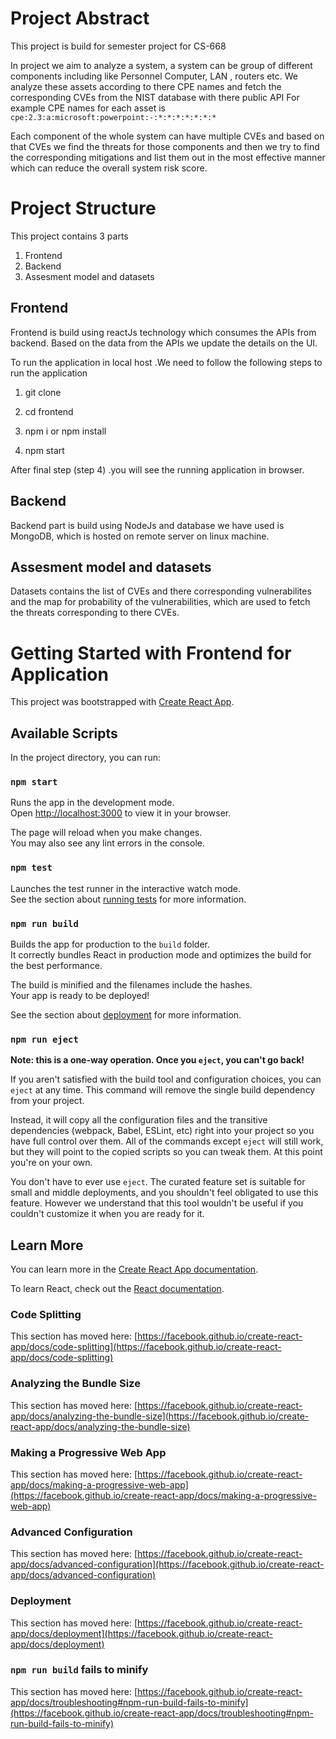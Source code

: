 # Project Abstract
This project is build for semester project for CS-668

In project we aim to analyze a system, a system can be group of different components including like Personnel Computer, LAN , routers etc.
We analyze these assets according to there CPE names and fetch the corresponding CVEs from the NIST database with there public API
For example CPE names for each asset is 
`cpe:2.3:a:microsoft:powerpoint:-:*:*:*:*:*:*:*`

Each component of the whole system can have multiple CVEs and based on that CVEs we find the threats for those components and then we try to find the corresponding mitigations and list them out in the most effective manner which can reduce the overall system risk score.


# Project Structure
This project contains 3 parts
1. Frontend 
2. Backend
3. Assesment model and datasets

## Frontend
Frontend is build using reactJs technology which consumes the APIs from backend. Based on the data from the APIs we update the details on the UI.

To run the application in local host .We need to follow the following steps to run the application

1) git clone <repo>

2) cd frontend

3) npm i or npm install

4) npm start

After final step (step 4) .you will see the running application in browser.

## Backend
Backend part is build using NodeJs and database we have used is MongoDB, which is hosted on remote server on linux machine.

## Assesment model and datasets
Datasets contains the list of CVEs and there corresponding vulnerabilites and the map for probability of the vulnerabilities, which are used to fetch the threats corresponding to there CVEs.

# Getting Started with Frontend for Application

This project was bootstrapped with [Create React App](https://github.com/facebook/create-react-app).

## Available Scripts

In the project directory, you can run:

### `npm start`

Runs the app in the development mode.\
Open [http://localhost:3000](http://localhost:3000) to view it in your browser.

The page will reload when you make changes.\
You may also see any lint errors in the console.

### `npm test`

Launches the test runner in the interactive watch mode.\
See the section about [running tests](https://facebook.github.io/create-react-app/docs/running-tests) for more information.

### `npm run build`

Builds the app for production to the `build` folder.\
It correctly bundles React in production mode and optimizes the build for the best performance.

The build is minified and the filenames include the hashes.\
Your app is ready to be deployed!

See the section about [deployment](https://facebook.github.io/create-react-app/docs/deployment) for more information.

### `npm run eject`

**Note: this is a one-way operation. Once you `eject`, you can't go back!**

If you aren't satisfied with the build tool and configuration choices, you can `eject` at any time. This command will remove the single build dependency from your project.

Instead, it will copy all the configuration files and the transitive dependencies (webpack, Babel, ESLint, etc) right into your project so you have full control over them. All of the commands except `eject` will still work, but they will point to the copied scripts so you can tweak them. At this point you're on your own.

You don't have to ever use `eject`. The curated feature set is suitable for small and middle deployments, and you shouldn't feel obligated to use this feature. However we understand that this tool wouldn't be useful if you couldn't customize it when you are ready for it.

## Learn More

You can learn more in the [Create React App documentation](https://facebook.github.io/create-react-app/docs/getting-started).

To learn React, check out the [React documentation](https://reactjs.org/).

### Code Splitting

This section has moved here: [https://facebook.github.io/create-react-app/docs/code-splitting](https://facebook.github.io/create-react-app/docs/code-splitting)

### Analyzing the Bundle Size

This section has moved here: [https://facebook.github.io/create-react-app/docs/analyzing-the-bundle-size](https://facebook.github.io/create-react-app/docs/analyzing-the-bundle-size)

### Making a Progressive Web App

This section has moved here: [https://facebook.github.io/create-react-app/docs/making-a-progressive-web-app](https://facebook.github.io/create-react-app/docs/making-a-progressive-web-app)

### Advanced Configuration

This section has moved here: [https://facebook.github.io/create-react-app/docs/advanced-configuration](https://facebook.github.io/create-react-app/docs/advanced-configuration)

### Deployment

This section has moved here: [https://facebook.github.io/create-react-app/docs/deployment](https://facebook.github.io/create-react-app/docs/deployment)

### `npm run build` fails to minify

This section has moved here: [https://facebook.github.io/create-react-app/docs/troubleshooting#npm-run-build-fails-to-minify](https://facebook.github.io/create-react-app/docs/troubleshooting#npm-run-build-fails-to-minify)
